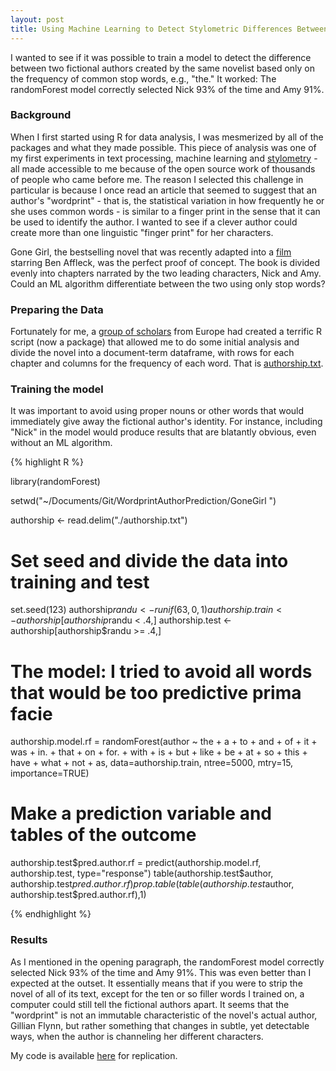```yaml
---
layout: post
title: Using Machine Learning to Detect Stylometric Differences Between Nick and Amy in Gone Girl
---
```


I wanted to see if it was possible to train a model to detect the difference between two fictional authors created by the same novelist based only on the frequency of common stop words, e.g., "the." It worked: The randomForest model correctly selected Nick 93% of the time and Amy 91%. 

### Background
When I first started using R for data analysis, I was mesmerized by all of the packages and what they made possible. This piece of analysis was one of my first experiments in text processing, machine learning and [stylometry](http://en.wikipedia.org/wiki/Stylometry) - all made accessible to me because of the open source work of thousands of people who came before me. The reason I selected this challenge in particular is because I once read an article that seemed to suggest that an author's "wordprint" - that is, the statistical variation in how frequently he or she uses common words - is similar to a finger print in the sense that it can be used to identify the author. I wanted to see if a clever author could create more than one linguistic "finger print" for her characters. 

Gone Girl, the bestselling novel that was recently adapted into a [film](http://www.rottentomatoes.com/m/gone_girl/) starring Ben Affleck, was the perfect proof of concept. The book is divided evenly into chapters narrated by the two leading characters, Nick and Amy. Could an ML algorithm differentiate between the two using only stop words?

### Preparing the Data
Fortunately for me, a [group of scholars](https://sites.google.com/site/computationalstylistics/) from Europe had created a terrific R script (now a package) that allowed me to do some initial analysis and divide the novel into a document-term dataframe, with rows for each chapter and columns for the frequency of each word. That is [authorship.txt](https://github.com/DanielHadley/WordprintAuthorPrediction/blob/master/GoneGirl%20/authorship.txt).

### Training the model
It was important to avoid using proper nouns or other words that would immediately give away the fictional author's identity. For instance, including "Nick" in the model would produce results that are blatantly obvious, even without an ML algorithm.

{% highlight R %}

library(randomForest)

setwd("~/Documents/Git/WordprintAuthorPrediction/GoneGirl ")

authorship <- read.delim("./authorship.txt")

# Set seed and divide the data into training and test
set.seed(123)
authorship$randu <- runif(63, 0,1)
authorship.train <- authorship[authorship$randu < .4,]
authorship.test <- authorship[authorship$randu >= .4,]

# The model: I tried to avoid all words that would be too predictive prima facie
authorship.model.rf = randomForest(author ~ the + a + to + and + of + it + was + in. + 
                                     that + on + for. + with + is + but + like + be + at + 
                                     so + this + have + what + not + as,
                                   data=authorship.train, ntree=5000, mtry=15, importance=TRUE)

# Make a prediction variable and tables of the outcome
authorship.test$pred.author.rf = predict(authorship.model.rf, authorship.test, type="response")
table(authorship.test$author, authorship.test$pred.author.rf)
prop.table(table(authorship.test$author, authorship.test$pred.author.rf),1)  

{% endhighlight %}

### Results
As I mentioned in the opening paragraph, the randomForest model correctly selected Nick 93% of the time and Amy 91%. This was even better than I expected at the outset. It essentially means that if you were to strip the novel of all of its text, except for the ten or so filler words I trained on, a computer could still tell the fictional authors apart. It seems that the "wordprint" is not an immutable characteristic of the novel's actual author, Gillian Flynn, but rather something that changes in subtle, yet detectable ways, when the author is channeling her different characters. 

My code is available [here](https://github.com/DanielHadley/WordprintAuthorPrediction) for replication.      